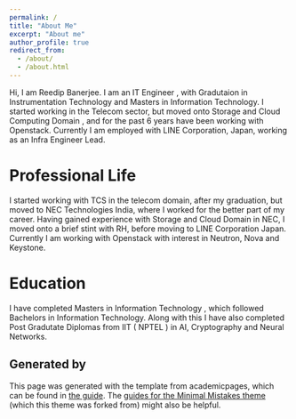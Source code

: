 ```yaml
---
permalink: /
title: "About Me"
excerpt: "About me"
author_profile: true
redirect_from: 
  - /about/
  - /about.html
---
```


Hi, 
I am Reedip Banerjee. I am an IT Engineer , with Gradutaion in Instrumentation Technology and Masters in Information Technology. I started working in the Telecom sector, but moved onto Storage and Cloud Computing Domain , and for the past 6 years have been working with Openstack.
Currently I am employed with LINE Corporation, Japan, working as an Infra Engineer Lead.

Professional Life
======
I started working with TCS in the telecom domain, after my graduation, but moved to NEC Technologies India, where I worked for the better part of my career. Having gained experience with Storage and Cloud Domain in NEC, I moved onto a brief stint with RH, before moving to LINE Corporation Japan. 
Currently I am working with Openstack with interest in Neutron, Nova and Keystone.

Education
======
I have completed Masters in Information Technology , which followed Bachelors in Information Technology.
Along with this I have also completed Post Gradutate Diplomas from IIT ( NPTEL ) in AI, Cryptography and Neural Networks.


Generated by 
------
This page was generated with the template from academicpages, which can be found in [the guide](https://academicpages.github.io/). The [guides for the Minimal Mistakes theme](https://mmistakes.github.io/minimal-mistakes/docs/configuration/) (which this theme was forked from) might also be helpful.
